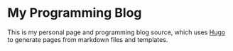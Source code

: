 My Programming Blog
===

This is my personal page and programming blog source, which uses [Hugo](https://gohugo.io) to generate pages from markdown files and templates.

